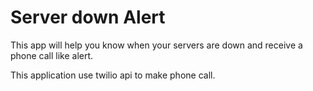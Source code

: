 # Server down Alert

This app will help you know when your servers are down and receive a phone call like alert.

This application use twilio api to make phone call.

